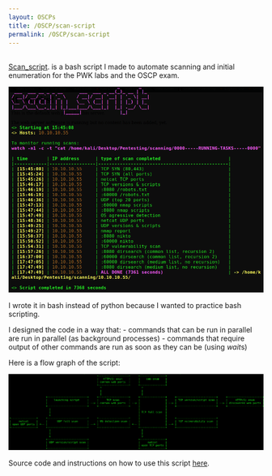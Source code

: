 ```yaml
---
layout: OSCPs
title: /OSCP/scan-script
permalink: /OSCP/scan-script
---
```


<p><br><a href="https://github.com/Plotkine/scan_script" target="_blank" rel="noopener noreferrer">Scan_script</a>. is a bash script I made to automate scanning and initial enumeration for the PWK labs and the OSCP exam.

<img src="/OSCP/scan-script/execution-example.png" alt="execution example" width="800" height="auto"></p>

<p>I wrote it in bash instead of python because I wanted to practice bash scripting.

<p>I designed the code in a way that:
- commands that can be run in parallel are run in parallel (as background processes)
- commands that require output of other commands are run as soon as they can be (using <i>wait</i>s)</p>

<p>Here is a flow graph of the script:

<img src="/OSCP/scan-script/flow.png" alt="script flow" width="1200" height="auto"></p>

<p>Source code and instructions on how to use this script <a href="https://github.com/Plotkine/scan_script" target="_blank" rel="noopener noreferrer">here</a>.</p>
